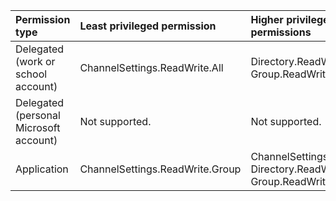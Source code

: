 |Permission type|Least privileged permission|Higher privileged permissions|
|:---|:---|:---|
|Delegated (work or school account)|ChannelSettings.ReadWrite.All|Directory.ReadWrite.All, Group.ReadWrite.All|
|Delegated (personal Microsoft account)|Not supported.|Not supported.|
|Application|ChannelSettings.ReadWrite.Group|ChannelSettings.ReadWrite.All, Directory.ReadWrite.All, Group.ReadWrite.All|


